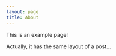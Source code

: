 ```yaml
---
layout: page
title: About
---
```


This is an example page!

Actually, it has the same layout of a post...
